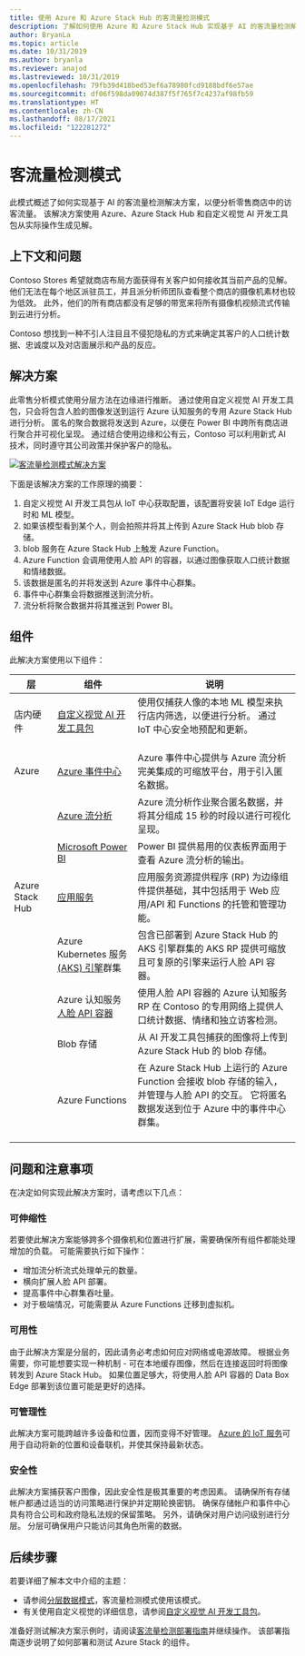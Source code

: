 ```yaml
---
title: 使用 Azure 和 Azure Stack Hub 的客流量检测模式
description: 了解如何使用 Azure 和 Azure Stack Hub 实现基于 AI 的客流量检测解决方案，以分析零售商店流量。
author: BryanLa
ms.topic: article
ms.date: 10/31/2019
ms.author: bryanla
ms.reviewer: anajod
ms.lastreviewed: 10/31/2019
ms.openlocfilehash: 79fb39d418bed53ef6a78980fcd9188bdf6e57ae
ms.sourcegitcommit: df06f598da09074d387f5f765f7c4237af98fb59
ms.translationtype: HT
ms.contentlocale: zh-CN
ms.lasthandoff: 08/17/2021
ms.locfileid: "122281272"
---
```

# <a name="footfall-detection-pattern"></a>客流量检测模式

此模式概述了如何实现基于 AI 的客流量检测解决方案，以便分析零售商店中的访客流量。 该解决方案使用 Azure、Azure Stack Hub 和自定义视觉 AI 开发工具包从实际操作生成见解。

## <a name="context-and-problem"></a>上下文和问题

Contoso Stores 希望就商店布局方面获得有关客户如何接收其当前产品的见解。 他们无法在每个地区派驻员工，并且派分析师团队查看整个商店的摄像机素材也较为低效。 此外，他们的所有商店都没有足够的带宽来将所有摄像机视频流式传输到云进行分析。

Contoso 想找到一种不引人注目且不侵犯隐私的方式来确定其客户的人口统计数据、忠诚度以及对店面展示和产品的反应。

## <a name="solution"></a>解决方案

此零售分析模式使用分层方法在边缘进行推断。 通过使用自定义视觉 AI 开发工具包，只会将包含人脸的图像发送到运行 Azure 认知服务的专用 Azure Stack Hub 进行分析。 匿名的聚合数据将发送到 Azure，以便在 Power BI 中跨所有商店进行聚合并可视化呈现。 通过结合使用边缘和公有云，Contoso 可以利用新式 AI 技术，同时遵守其公司政策并保护客户的隐私。

[![客流量检测模式解决方案](media/pattern-retail-footfall-detection/solution-architecture.png)](media/pattern-retail-footfall-detection/solution-architecture.png)

下面是该解决方案的工作原理的摘要：

1. 自定义视觉 AI 开发工具包从 IoT 中心获取配置，该配置将安装 IoT Edge 运行时和 ML 模型。
2. 如果该模型看到某个人，则会拍照并将其上传到 Azure Stack Hub blob 存储。
3. blob 服务在 Azure Stack Hub 上触发 Azure Function。
4. Azure Function 会调用使用人脸 API 的容器，以通过图像获取人口统计数据和情绪数据。
5. 该数据是匿名的并将发送到 Azure 事件中心群集。
6. 事件中心群集会将数据推送到流分析。
7. 流分析将聚合数据并将其推送到 Power BI。

## <a name="components"></a>组件

此解决方案使用以下组件：

| 层 | 组件 | 说明 |
|----------|-----------|-------------|
| 店内硬件 | [自定义视觉 AI 开发工具包](https://azure.github.io/Vision-AI-DevKit-Pages/) | 使用仅捕获人像的本地 ML 模型来执行店内筛选，以便进行分析。 通过 IoT 中心安全地预配和更新。<br><br>|
| Azure | [Azure 事件中心](/azure/event-hubs/) | Azure 事件中心提供与 Azure 流分析完美集成的可缩放平台，用于引入匿名数据。 |
|  | [Azure 流分析](/azure/stream-analytics/) | Azure 流分析作业聚合匿名数据，并将其分组成 15 秒的时段以进行可视化呈现。 |
|  | [Microsoft Power BI](https://powerbi.microsoft.com/) | Power BI 提供易用的仪表板界面用于查看 Azure 流分析的输出。 |
| Azure Stack Hub | [应用服务](/azure-stack/operator/azure-stack-app-service-overview) | 应用服务资源提供程序 (RP) 为边缘组件提供基础，其中包括用于 Web 应用/API 和 Functions 的托管和管理功能。 |
| | Azure Kubernetes 服务 [(AKS) 引擎](https://github.com/Azure/aks-engine)群集 | 包含已部署到 Azure Stack Hub 的 AKS 引擎群集的 AKS RP 提供可缩放且可复原的引擎来运行人脸 API 容器。 |
| | Azure 认知服务[人脸 API 容器](/azure/cognitive-services/face/face-how-to-install-containers)| 使用人脸 API 容器的 Azure 认知服务 RP 在 Contoso 的专用网络上提供人口统计数据、情绪和独立访客检测。 |
| | Blob 存储 | 从 AI 开发工具包捕获的图像将上传到 Azure Stack Hub 的 blob 存储。 |
| | Azure Functions | 在 Azure Stack Hub 上运行的 Azure Function 会接收 blob 存储的输入，并管理与人脸 API 的交互。 它将匿名数据发送到位于 Azure 中的事件中心群集。<br><br>|

## <a name="issues-and-considerations"></a>问题和注意事项

在决定如何实现此解决方案时，请考虑以下几点：

### <a name="scalability"></a>可伸缩性

若要使此解决方案能够跨多个摄像机和位置进行扩展，需要确保所有组件都能处理增加的负载。 可能需要执行如下操作：

- 增加流分析流式处理单元的数量。
- 横向扩展人脸 API 部署。
- 提高事件中心群集吞吐量。
- 对于极端情况，可能需要从 Azure Functions 迁移到虚拟机。

### <a name="availability"></a>可用性

由于此解决方案是分层的，因此请务必考虑如何应对网络或电源故障。 根据业务需要，你可能想要实现一种机制 - 可在本地缓存图像，然后在连接返回时将图像转发到 Azure Stack Hub。 如果位置足够大，将使用人脸 API 容器的 Data Box Edge 部署到该位置可能是更好的选择。

### <a name="manageability"></a>可管理性

此解决方案可能跨越许多设备和位置，因而变得不好管理。 [Azure 的 IoT 服务](/azure/iot-fundamentals/)可用于自动将新的位置和设备联机，并使其保持最新状态。

### <a name="security"></a>安全性

此解决方案捕获客户图像，因此安全性是极其重要的考虑因素。 请确保所有存储帐户都通过适当的访问策略进行保护并定期轮换密钥。 确保存储帐户和事件中心具有符合公司和政府隐私法规的保留策略。 另外，请确保对用户访问级别进行分层。 分层可确保用户只能访问其角色所需的数据。

## <a name="next-steps"></a>后续步骤

若要详细了解本文中介绍的主题：

- 请参阅[分层数据模式](https://aka.ms/tiereddatadeploy)，客流量检测模式使用该模式。
- 有关使用自定义视觉的详细信息，请参阅[自定义视觉 AI 开发工具包](https://azure.github.io/Vision-AI-DevKit-Pages/)。 

准备好测试解决方案示例时，请阅读[客流量检测部署指南](/azure/architecture/hybrid/deployments/solution-deployment-guide-retail-footfall-detection)并继续操作。 该部署指南逐步说明了如何部署和测试 Azure Stack 的组件。
